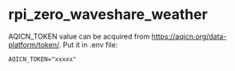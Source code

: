 # rpi_zero_waveshare_weather

AQICN_TOKEN value can be acquired from https://aqicn.org/data-platform/token/. Put it in .env file:
```
AQICN_TOKEN="xxxxx"
```
